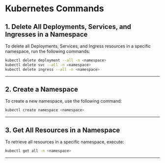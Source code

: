 # Kubernetes Commands

## 1. Delete All Deployments, Services, and Ingresses in a Namespace

To delete all Deployments, Services, and Ingress resources in a specific namespace, run the following commands:

```bash
kubectl delete deployment --all -n <namespace>
kubectl delete svc --all -n <namespace>
kubectl delete ingress --all -n <namespace>
```

---

## 2. Create a Namespace

To create a new namespace, use the following command:

```bash
kubectl create namespace <namespace>
```

---

## 3. Get All Resources in a Namespace

To retrieve all resources in a specific namespace, execute:

```bash
kubectl get all -n <namespace>
```

---
